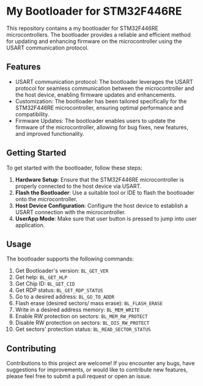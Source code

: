 # My Bootloader for STM32F446RE

This repository contains a my bootloader for STM32F446RE microcontrollers. The bootloader provides a reliable and efficient method for updating and enhancing firmware on the microcontroller using the USART communication protocol.

## Features

- USART communication protocol: The bootloader leverages the USART protocol for seamless communication between the microcontroller and the host device, enabling firmware updates and enhancements.
- Customization: The bootloader has been tailored specifically for the STM32F446RE microcontroller, ensuring optimal performance and compatibility.
- Firmware Updates: The bootloader enables users to update the firmware of the microcontroller, allowing for bug fixes, new features, and improved functionality.


## Getting Started

To get started with the bootloader, follow these steps:

1. **Hardware Setup**: Ensure that the STM32F446RE microcontroller is properly connected to the host device via USART.
2. **Flash the Bootloader**: Use a suitable tool or IDE to flash the bootloader onto the microcontroller.
3. **Host Device Configuration**: Configure the host device to establish a USART connection with the microcontroller.
4. **UserApp Mode**: Make sure that user button is pressed to jump into user application.

## Usage

The bootloader supports the following commands:

1. Get Bootloader's version: `BL_GET_VER`
2. Get help: `BL_GET_HLP`
3. Get Chip ID: `BL_GET_CID`
4. Get RDP status: `BL_GET_RDP_STATUS`
5. Go to a desired address: `BL_GO_TO_ADDR`
6. Flash erase (desired sectors/ mass erase): `BL_FLASH_ERASE`
7. Write in a desired address memory: `BL_MEM_WRITE`
8. Enable RW protection on sectors: `BL_MEM_RW_PROTECT`
9. Disable RW protection on sectors: `BL_DIS_RW_PROTECT`
10. Get sectors' protection status: `BL_READ_SECTOR_STATUS`


## Contributing

Contributions to this project are welcome! If you encounter any bugs, have suggestions for improvements, or would like to contribute new features, please feel free to submit a pull request or open an issue.
